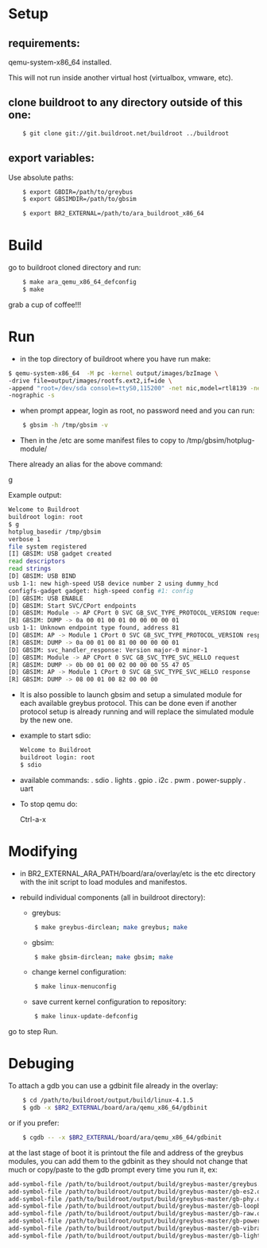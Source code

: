 # Setup #

## requirements: ##

qemu-system-x86_64 installed.

This will not run inside another virtual host (virtualbox, vmware, etc).

## clone buildroot to any directory outside of this one: ##

```sh
	$ git clone git://git.buildroot.net/buildroot ../buildroot
```

## export variables: ##

Use absolute paths:

```sh
	$ export GBDIR=/path/to/greybus
	$ export GBSIMDIR=/path/to/gbsim

	$ export BR2_EXTERNAL=/path/to/ara_buildroot_x86_64
```


# Build #

go to buildroot cloned directory and run:

```sh
	$ make ara_qemu_x86_64_defconfig
	$ make
```

grab a cup of coffee!!!

# Run #

- in the top directory of buildroot where you have run make:

```sh
$ qemu-system-x86_64  -M pc -kernel output/images/bzImage \
-drive file=output/images/rootfs.ext2,if=ide \
-append "root=/dev/sda console=ttyS0,115200" -net nic,model=rtl8139 -net user \
-nographic -s
```

- when prompt appear, login as root, no password need and you can run:
```sh
	$ gbsim -h /tmp/gbsim -v
```
- Then in the /etc are some manifest files to copy to /tmp/gbsim/hotplug-module/

There already an alias for the above command:

g

Example output:
```sh
Welcome to Buildroot
buildroot login: root
$ g
hotplug_basedir /tmp/gbsim
verbose 1
file system registered
[I] GBSIM: USB gadget created
read descriptors
read strings
[D] GBSIM: USB BIND
usb 1-1: new high-speed USB device number 2 using dummy_hcd
configfs-gadget gadget: high-speed config #1: config
[D] GBSIM: USB ENABLE
[D] GBSIM: Start SVC/CPort endpoints
[D] GBSIM: Module -> AP CPort 0 SVC GB_SVC_TYPE_PROTOCOL_VERSION request
[R] GBSIM: DUMP -> 0a 00 01 00 01 00 00 00 00 01
usb 1-1: Unknown endpoint type found, address 81
[D] GBSIM: AP -> Module 1 CPort 0 SVC GB_SVC_TYPE_PROTOCOL_VERSION response
[R] GBSIM: DUMP -> 0a 00 01 00 81 00 00 00 00 01
[D] GBSIM: svc_handler_response: Version major-0 minor-1
[D] GBSIM: Module -> AP CPort 0 SVC GB_SVC_TYPE_SVC_HELLO request
[R] GBSIM: DUMP -> 0b 00 01 00 02 00 00 00 55 47 05
[D] GBSIM: AP -> Module 1 CPort 0 SVC GB_SVC_TYPE_SVC_HELLO response
[R] GBSIM: DUMP -> 08 00 01 00 82 00 00 00
```

- It is also possible to launch gbsim and setup a simulated module for each
available greybus protocol. This can be done even if another protocol setup is
already running and will replace the simulated module by the new one.

- example to start sdio:
	```sh
	Welcome to Buildroot
	buildroot login: root
	$ sdio
	```
- available commands:
	. sdio
	. lights
	. gpio
	. i2c
	. pwm
	. power-supply
	. uart

- To stop qemu do:

	Ctrl-a-x

# Modifying #

* in BR2_EXTERNAL_ARA_PATH/board/ara/overlay/etc is the etc directory with the init
  script to load modules and manifestos.

* rebuild individual components (all in buildroot directory):

	- greybus:
	```sh
		$ make greybus-dirclean; make greybus; make
	```

	- gbsim:
	```sh
		$ make gbsim-dirclean; make gbsim; make
	```

	- change kernel configuration:
	```sh
		$ make linux-menuconfig
	```

	- save current kernel configuration to repository:
	```sh
		$ make linux-update-defconfig
	```

go to step Run.

# Debuging #

To attach a gdb you can use a gdbinit file already in the overlay:
```sh
	$ cd /path/to/buildroot/output/build/linux-4.1.5
	$ gdb -x $BR2_EXTERNAL/board/ara/qemu_x86_64/gdbinit
```

or if you prefer:
```sh
	$ cgdb -- -x $BR2_EXTERNAL/board/ara/qemu_x86_64/gdbinit
```

at the last stage of boot it is printout the file and address of the greybus
modules, you can add them to the gdbinit as they should not change that much or
copy/paste to the gdb prompt every time you run it, ex:

```sh
add-symbol-file /path/to/buildroot/output/build/greybus-master/greybus.o 0xffffffffa001e000
add-symbol-file /path/to/buildroot/output/build/greybus-master/gb-es2.o 0xffffffffa002c000
add-symbol-file /path/to/buildroot/output/build/greybus-master/gb-phy.o 0xffffffffa0035000
add-symbol-file /path/to/buildroot/output/build/greybus-master/gb-loopback.o 0xffffffffa0041000
add-symbol-file /path/to/buildroot/output/build/greybus-master/gb-raw.o 0xffffffffa0047000
add-symbol-file /path/to/buildroot/output/build/greybus-master/gb-power-supply.o 0xffffffffa004b000
add-symbol-file /path/to/buildroot/output/build/greybus-master/gb-vibrator.o 0xffffffffa004f000
add-symbol-file /path/to/buildroot/output/build/greybus-master/gb-light.o 0xffffffffa0053000
```
